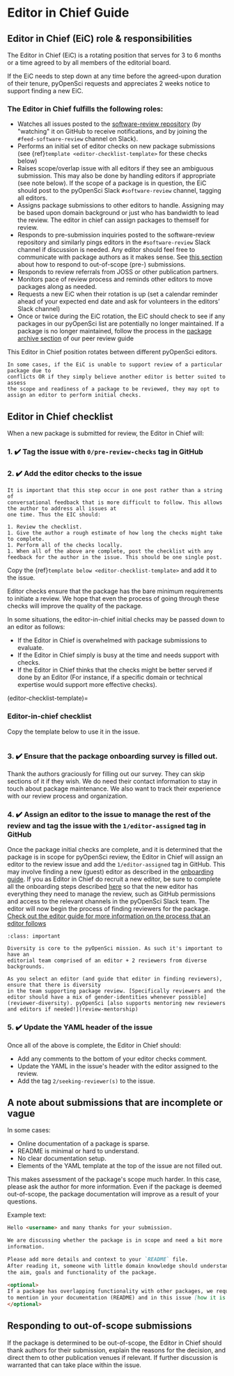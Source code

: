 # Editor in Chief Guide

## Editor in Chief (EiC) role & responsibilities

The Editor in Chief (EiC) is a rotating position that serves
for 3 to 6 months or a time agreed to by all members of the editorial
board.

If the EiC needs to step down at any time before the agreed-upon
duration of their tenure, pyOpenSci requests and appreciates 2 weeks notice
to support finding a new EiC.

### The Editor in Chief fulfills the following roles:

- Watches all issues posted to the [software-review repository](https://github.com/pyOpenSci/software-review/issues) (by "watching" it on GitHub to receive notifications, and by joining the `#feed-software-review` channel on Slack).
- Performs an initial set of editor checks on new package submissions (see {ref}`template <editor-checklist-template>` for these checks below)
- Raises scope/overlap issue with all editors if they see an ambiguous submission.
This may also be done by handling editors if appropriate (see note below). If
the scope of a package is in question, the EiC should post to the pyOpenSci
Slack `#software-review` channel, tagging all editors.
- Assigns package submissions to other editors to handle. Assigning may be based upon domain background or just who has bandwidth to lead the review. The editor in chief can assign packages to themself for review.
- Responds to pre-submission inquiries posted to the software-review repository
and similarly pings editors in the `#software-review` Slack channel if discussion
is needed. Any editor should feel free to communicate with package authors as it
makes sense. See [this section](#responding-to-out-of-scope-submissions) about
how to respond to out-of-scope (pre-) submissions.
- Responds to review referrals from JOSS or other publication partners.
- Monitors pace of review process and reminds other editors to move packages along as needed.
- Requests a new EiC when their rotation is up (set a calendar reminder ahead of your expected end date and ask for volunteers in the editors’ Slack channel)
- Once or twice during the EiC rotation, the EiC should check to see if any packages in our pyOpenSci list are potentially no longer maintained. If a package is no longer maintained, follow the process in the [package archive section](https://www.pyopensci.org/software-peer-review/our-process/policies.html#package-maintenance-and-maintainer-responsiveness) of our peer review guide

This Editor in Chief position rotates between different pyOpenSci editors.

```{note}
In some cases, if the EiC is unable to support review of a particular package due to
conflicts OR if they simply believe another editor is better suited to assess
the scope and readiness of a package to be reviewed, they may opt to assign an editor to perform initial checks.
```

## Editor in Chief checklist

When a new package is submitted for review, the Editor in Chief will:

### 1. ✔️ Tag the issue with `0/pre-review-checks` tag in GitHub

### 2. ✔️ Add the editor checks to the issue

```{important}
It is important that this step occur in one post rather than a string of
conversational feedback that is more difficult to follow. This allows the author to address all issues at
one time. Thus the EIC should:

1. Review the checklist.
1. Give the author a rough estimate of how long the checks might take to complete.
1. Perform all of the checks locally.
1. When all of the above are complete, post the checklist with any feedback for the author in the issue. This should be one single post.
```

Copy the {ref}`template below <editor-checklist-template>`
and add it to the issue.

Editor checks ensure that the package has
the bare minimum requirements to initiate a review.
We hope that even the process of going through these checks will
improve the quality of the package.

In some situations, the editor-in-chief initial checks may be passed down to an editor as follows:

* If the Editor in Chief is overwhelmed with package submissions to evaluate.
* If the Editor in Chief simply is busy at the time and needs support with checks.
* If the Editor in Chief thinks that the checks might be better served if done by an Editor
(For instance, if a specific domain or technical expertise would support more effective checks).

(editor-checklist-template)=
### Editor-in-chief checklist

Copy the template below to use it in the issue.

```{include} ../appendices/editor-in-chief-checks.md
```

### 3. ✔️ Ensure that the package onboarding survey is filled out.

Thank the authors graciously for filling out our survey. They can
skip sections of it if they wish. We do need their contact
information to stay in touch about package maintenance. We also
want to track their experience with our review process and
organization.

### 4. ✔️ Assign an editor to the issue to manage the rest of the review and tag the issue with the `1/editor-assigned` tag in GitHub

Once the package initial checks are complete, and it is determined that
the package is in scope for pyOpenSci review, the Editor in Chief will assign an
editor to the review issue and add the `1/editor-assigned` tag in GitHub.
This may involve finding a new (guest) editor
as described in the [onboarding guide](onboarding-guide.md).
If you as Editor in Chief do recruit a new editor,
be sure to complete all the onboarding steps described
[here](onboarding-a-new-editor) so that the new editor
has everything they need to manage the review,
such as GitHub permissions and access to the relevant channels
in the pyOpenSci Slack team.
The editor will now begin the process of finding reviewers
for the package.
[Check out the editor guide for more information on the process that an editor follows](editors-guide.md)

```{admonition} Diversity in the editorial & reviewer  team is important
:class: important

Diversity is core to the pyOpenSci mission. As such it's important to have an
editorial team comprised of an editor + 2 reviewers from diverse backgrounds.

As you select an editor (and guide that editor in finding reviewers),
ensure that there is diversity
in the team supporting package review. [Specifically reviewers and the editor should have a mix of gender-identities whenever possible](reviewer-diversity). pyOpenSci [also supports mentoring new reviewers and editors if needed!](review-mentorship)

```

### 5. ✔️ Update the YAML header of the issue

Once all of the above is complete, the Editor in Chief should:

* Add any comments to the bottom of your editor checks comment.
* Update the YAML in the issue's header with the editor assigned to the review.
* Add the tag `2/seeking-reviewer(s)` to the issue.

## A note about submissions that are incomplete or vague

In some cases:

* Online documentation of a package is sparse.
* README is minimal or hard to understand.
* No clear documentation setup.
* Elements of the YAML template at the top of the issue are not filled out.

This makes assessment of the package's scope much harder.
In this case, please ask the author for more information. Even if the package is deemed
out-of-scope, the package documentation will improve as a result of your questions.

Example text:

```markdown
Hello <username> and many thanks for your submission.

We are discussing whether the package is in scope and need a bit more
information.

Please add more details and context to your `README` file.
After reading it, someone with little domain knowledge should understand
the aim, goals and functionality of the package.

<optional>
If a package has overlapping functionality with other packages, we require you
to mention in your documentation (README) and in this issue [how it is "best in class"](https://www.pyopensci.org/software-peer-review/about/package-scope.html#package-overlap). Please add a more detailed comparison to the packages you mention in the README so we can evaluate?
</optional>

```

## Responding to out-of-scope submissions

If the package is determined to be out-of-scope, the Editor in Chief should
thank authors for their submission, explain the reasons for the decision, and
direct them to other publication venues if relevant. If further discussion is
warranted that can take place within the issue.
